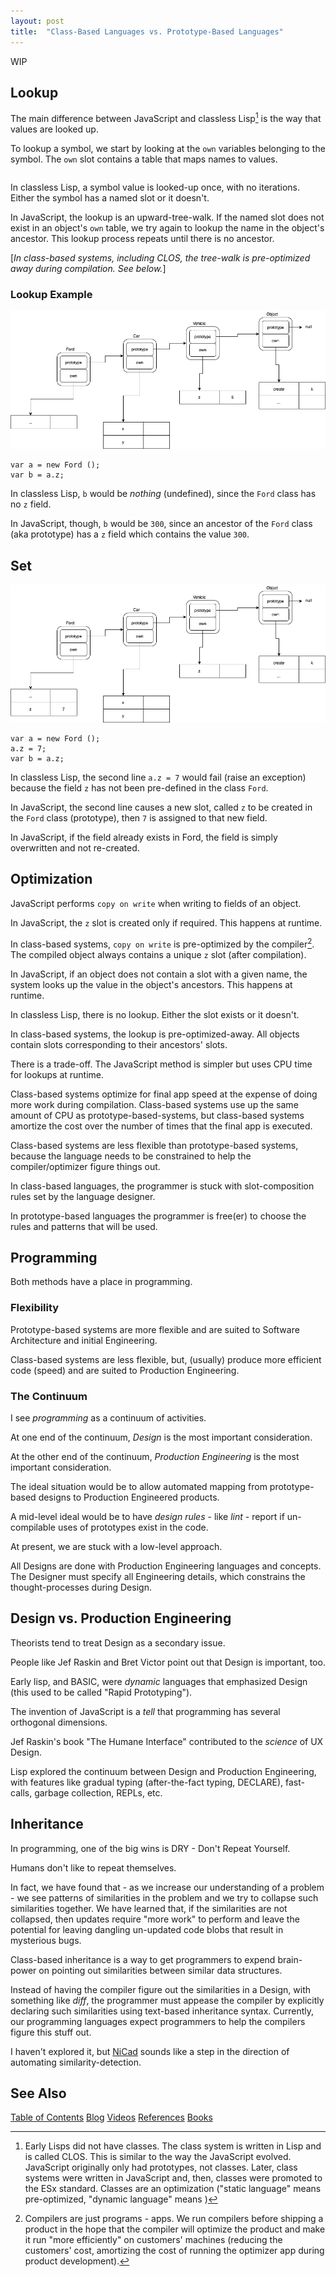 ```yaml
---
layout: post
title:  "Class-Based Languages vs. Prototype-Based Languages"
---
```


WIP

## Lookup

The main difference between JavaScript and classless Lisp[^classless] is the way that values are looked up.

To lookup a symbol, we start by looking at the `own` variables belonging to the symbol.  The `own` slot contains a table that maps names to values.

```
```

In classless Lisp, a symbol value is looked-up once, with no iterations.  Either the symbol has a named slot or it doesn't.

[^classless]: Early Lisps did not have classes. The class system is written in Lisp and is called CLOS.  This is similar to the way the JavaScript evolved.  JavaScript originally only had prototypes, not classes.  Later, class systems were written in JavaScript and, then, classes were promoted to the ESx standard.  Classes are an optimization ("static language" means pre-optimized, "dynamic language" means ) 

In JavaScript, the lookup is an upward-tree-walk.  If the named slot does not exist in an object's `own` table, we try again to lookup the name in the object's ancestor.  This lookup process repeats until there is no ancestor.

[*In class-based systems, including CLOS, the tree-walk is pre-optimized away during compilation.  See below.*]

### Lookup Example

![lookup](/assets/js-object-lookup.png)

```
var a = new Ford ();
var b = a.z;
```

In classless Lisp, `b` would be *nothing* (undefined), since the `Ford` class has no `z` field.
 
In JavaScript, though, `b` would be `300`, since an ancestor of the `Ford` class (aka prototype) has a `z` field which contains the value `300`.

## Set

![set](/assets/js-object-set.png)

```
var a = new Ford ();
a.z = 7;
var b = a.z;
```

In classless Lisp, the second line `a.z = 7` would fail (raise an exception)  because the field `z` has not been pre-defined in the class `Ford`.

In JavaScript, the second line causes a new slot, called `z` to be created in the `Ford` class (prototype), then `7` is assigned to that new field. 

In JavaScript, if the field already exists in Ford, the field is simply overwritten and not re-created.

## Optimization
JavaScript performs `copy on write` when writing to fields of an object. 

In JavaScript, the `z` slot is created only if required.  This happens at runtime.

In class-based systems, `copy on write` is pre-optimized by the compiler[^apps].  The compiled object always contains a unique `z` slot (after compilation).

[^apps]: Compilers are just programs - apps.  We run compilers before shipping a product in the hope that the compiler will optimize the product and make it run "more efficiently" on customers' machines (reducing the customers' cost, amortizing the cost of running the optimizer app during product development).

In JavaScript, if an object does not contain a slot with a given name, the system looks up the value in the object's ancestors.  This happens at runtime.

In classless Lisp, there is no lookup.  Either the slot exists or it doesn't.

In class-based systems, the lookup is pre-optimized-away.  All objects contain slots corresponding to their ancestors' slots.

There is a trade-off.  The JavaScript method is simpler but uses CPU time for lookups at runtime.  

Class-based systems optimize for final app speed at the expense of doing more work during compilation. Class-based systems use up the same amount of CPU as prototype-based-systems, but class-based systems amortize the cost over the number of times that the final app is executed.

Class-based systems are less flexible than prototype-based systems, because the language needs to be constrained to help the compiler/optimizer figure things out.

In class-based languages, the programmer is stuck with slot-composition rules set by the language designer.

In prototype-based languages the programmer is free(er) to choose the rules and patterns that will be used.

## Programming
Both methods have a place in programming.  

### Flexibility

Prototype-based systems are more flexible and are suited to Software Architecture and initial Engineering.

Class-based systems are less flexible, but, (usually) produce more efficient code (speed) and are suited to Production Engineering.

### The Continuum

I see *programming* as a continuum of activities.  

At one end of the continuum, *Design* is the most important consideration.

At the other end of the continuum, *Production Engineering* is the most important consideration.

The ideal situation would be to allow automated mapping from prototype-based designs to Production Engineered products.

A mid-level ideal would be to have *design rules* - like *lint* - report if un-compilable uses of prototypes exist in the code.

At present, we are stuck with a low-level approach.  

All Designs are done with Production Engineering languages and concepts.  The Designer must specify all Engineering details, which constrains the thought-processes during Design.

## Design vs. Production Engineering

Theorists tend to treat Design as a secondary issue.  

People like Jef Raskin and Bret Victor point out that Design is important, too.

Early lisp, and BASIC, were *dynamic* languages that emphasized Design (this used to be called "Rapid Prototyping").

The invention of JavaScript is a *tell* that programming has several orthogonal dimensions.

Jef Raskin's book "The Humane Interface" contributed to the *science* of UX Design.

Lisp explored the continuum between Design and Production Engineering, with features like gradual typing (after-the-fact typing, DECLARE), fast-calls, garbage collection, REPLs, etc.

## Inheritance

In programming, one of the big wins is DRY - Don't Repeat Yourself.

Humans don't like to repeat themselves.  

In fact, we have found that - as we increase our understanding of a problem - we see patterns of similarities in the problem and we try to collapse such similarities together.  We have learned that, if the similarities are not collapsed, then updates require "more work" to perform and leave the potential for leaving dangling un-updated code blobs that result in mysterious bugs.

Class-based inheritance is a way to get programmers to expend brain-power on pointing out similarities between similar data structures.

Instead of having the compiler figure out the similarities in a Design, with something like *diff*, the programmer must appease the compiler by explicitly declaring such similarities using text-based inheritance syntax.  Currently, our programming languages expect programmers to help the compilers figure this stuff out.

I haven't explored it, but [NiCad](https://www.cs.usask.ca/~croy/papers/2011/CR-NiCad-Tool-ICPC11.pdf) sounds like a step in the direction of automating similarity-detection.

## See Also

[Table of Contents](https://guitarvydas.github.io/2021/12/10/Table-of-Contents-Dec-01-2021.html)
[Blog](https://guitarvydas.github.io)
[Videos](https://www.youtube.com/channel/UC9EJr0nKHwadbHUtc5zHdmQ/videos)
[References](https://guitarvydas.github.io/2021/01/14/References.html)
[Books](https://leanpub.com/u/paul-tarvydas.html)

<script src="https://utteranc.es/client.js" 
        repo="guitarvydas/guitarvydas.github.io" 
        issue-term="pathname" 
        theme="github-light" 
        crossorigin="anonymous" > 
</script> 
